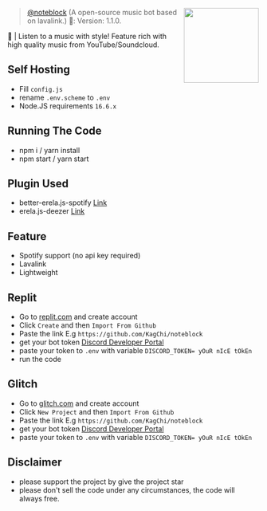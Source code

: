 <a href="https://github.com/KagChi/noteblock"> <img align="right" src="https://cdn.discordapp.com/avatars/584333920875708426/8a4ed8376a2c612e30270783b74b6901.jpg?size=2048" width="150"></a>

> [@noteblock](https://github.com/KagChi/noteblock) (A open-source music bot based on lavalink.) 🤖: Version: 1.1.0.

🎵 | Listen to a music with style! Feature rich with high quality music from YouTube/Soundcloud.

## Self Hosting
 - Fill `config.js`
 - rename `.env.scheme` to `.env`
 - Node.JS requirements `16.6.x`

## Running The Code
 - npm i / yarn install
 - npm start / yarn start

## Plugin Used
 - better-erela.js-spotify [Link](https://www.npmjs.com/package/better-erela.js-spotify)
 - erela.js-deezer [Link](https://www.npmjs.com/package/erela.js-deezer)

## Feature
 - Spotify support (no api key required)
 - Lavalink
 - Lightweight

## Replit
 - Go to [replit.com](https://replit.com) and create account
 - Click `Create` and then `Import From Github`
 - Paste the link E.g `https://github.com/KagChi/noteblock`
 - get your bot token [Discord Developer Portal](https://discord.com/developers/applications)
 - paste your token to `.env` with variable `DISCORD_TOKEN= yOuR nIcE tOkEn`
 - run the code

## Glitch
 - Go to [glitch.com](https://glitch.com) and create account
 - Click `New Project` and then `Import From Github`
 - Paste the link E.g `https://github.com/KagChi/noteblock`
 - get your bot token [Discord Developer Portal](https://discord.com/developers/applications)
 - paste your token to `.env` with variable `DISCORD_TOKEN= yOuR nIcE tOkEn`
 
## Disclaimer
 - please support the project by give the project star
 - please don't sell the code under any circumstances, the code will always free.

